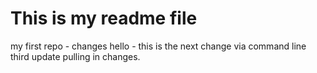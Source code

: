 # This is my readme file
my first repo - changes
hello - this is the next change via command line
third update
pulling in changes.
